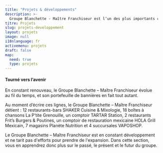 ```yaml
---
title: "Projets & développements"
description: >-
  Groupe Blanchette - Maître Franchiseur est l’un des plus importants courtiers en franchises. Acheter une franchise tel que le Shaker et plus encore!
titre: Projets
slug: projets-developpement
layout: projets
image: null
i18nlanguage: fr
activemenu: projets
draft: false
map:
  need: true
  type: projets
---
```

#### Tourné vers l’avenir

En constant renouveau, le Groupe Blanchette – Maître Franchiseur évolue au fil du temps, et son portefeuille de bannières en fait tout autant. 

Au moment d’écrire ces lignes, le Groupe Blanchette – Maître Franchiseur détient : 12 restaurants-bars SHAKER Cuisine & Mixologie, 18 boîtes à chansons La P’tite Grenouille, un comptoir TARTAR Station, 2 restaurants Frit’s Burgers & Poutines, un comptoir de restauration mexicaine HOLA Grill Mexicain, 7 magasins Planète Nutrition et 4 succursales VAPOSHOP. 

Le Groupe Blanchette – Maître Franchiseur est en constant développement et ne tarit pas d'efforts pour prendre de l'expansion. Dans cette section, vous en apprendrez donc plus sur le passé, le présent et le futur du groupe. 
